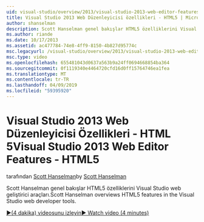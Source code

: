 ```yaml
---
uid: visual-studio/overview/2013/visual-studio-2013-web-editor-features-html5
title: Visual Studio 2013 Web Düzenleyicisi özellikleri - HTML5 | Microsoft Docs
author: shanselman
description: Scott Hanselman genel bakışlar HTML5 özelliklerini Visual Studio web geliştirici araçları.
ms.author: riande
ms.date: 10/17/2013
ms.assetid: ac477784-74e8-4ff9-8150-4b827d95774c
msc.legacyurl: /visual-studio/overview/2013/visual-studio-2013-web-editor-features-html5
msc.type: video
ms.openlocfilehash: 655481043d0637a563b9a24ff0694668854ba364
ms.sourcegitcommit: 0f1119340e4464720cfd16d0ff15764746ea1fea
ms.translationtype: MT
ms.contentlocale: tr-TR
ms.lasthandoff: 04/09/2019
ms.locfileid: "59395920"
---
```

# <a name="visual-studio-2013-web-editor-features---html5"></a><span data-ttu-id="3d0ce-103">Visual Studio 2013 Web Düzenleyicisi Özellikleri - HTML 5</span><span class="sxs-lookup"><span data-stu-id="3d0ce-103">Visual Studio 2013 Web Editor Features - HTML5</span></span>

<span data-ttu-id="3d0ce-104">tarafından [Scott Hanselman](https://github.com/shanselman)</span><span class="sxs-lookup"><span data-stu-id="3d0ce-104">by [Scott Hanselman](https://github.com/shanselman)</span></span>

<span data-ttu-id="3d0ce-105">Scott Hanselman genel bakışlar HTML5 özelliklerini Visual Studio web geliştirici araçları.</span><span class="sxs-lookup"><span data-stu-id="3d0ce-105">Scott Hanselman overviews HTML5 features in the Visual Studio web developer tools.</span></span>

[<span data-ttu-id="3d0ce-106">&#9654;(4 dakika) videosunu izleyin</span><span class="sxs-lookup"><span data-stu-id="3d0ce-106">&#9654; Watch video (4 minutes)</span></span>](https://channel9.msdn.com/Blogs/ASP-NET-Site-Videos/visual-studio-2013-web-editor-features-html5)
